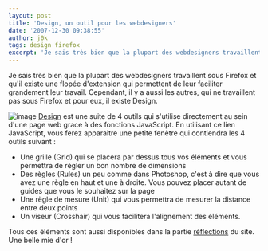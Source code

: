 ```yaml
---
layout: post
title: 'Design, un outil pour les webdesigners'
date: '2007-12-30 09:38:55'
author: j0k
tags: design firefox
excerpt: 'Je sais très bien que la plupart des webdesigners travaillent sous Firefox et qu''il existe une flopée d''extension qui permettent de leur faciliter grandement leur travail.   Cependant, il y a aussi les autres, qui ne travaillent pas sous Firefox et pour eux, il existe Design.'
---
```


Je sais très bien que la plupart des webdesigners travaillent sous Firefox et qu'il existe une flopée d'extension qui permettent de leur faciliter grandement leur travail.   Cependant, il y a aussi les autres, qui ne travaillent pas sous Firefox et pour eux, il existe Design.

 ![image](https://kwout.com/cutout/m/ep/jb/qs2_bor_rou_efefef.jpg)
[Design](http://www.sprymedia.co.uk/article/Design) est une suite de 4 outils qui s'utilise directement au sein d'une page web grace à des fonctions JavaScript.
En utilisant ce lien JavaScript, vous ferez apparaitre une petite fenêtre qui contiendra les 4 outils suivant :

* Une grille (Grid) qui se placera par dessus tous vos éléments et vous permettra de régler un bon nombre de dimensions
* Des règles (Rules) un peu comme dans Photoshop, c'est à dire que vous avez une règle en haut et une à droite. Vous pouvez placer autant de guides que vous le souhaitez sur la page
* Une règle de mesure (Unit) qui vous permettra de mesurer la distance entre deux points
* Un viseur (Crosshair) qui vous facilitera l'alignement des éléments.

Tous ces éléments sont aussi disponibles dans la partie [réflections](http://www.sprymedia.co.uk/reflections) du site. Une belle mie d'or !
